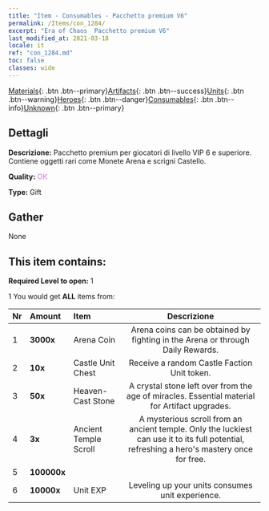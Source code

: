```yaml
---
title: "Item - Consumables - Pacchetto premium V6"
permalink: /Items/con_1284/
excerpt: "Era of Chaos  Pacchetto premium V6"
last_modified_at: 2021-03-18
locale: it
ref: "con_1284.md"
toc: false
classes: wide
---
```

 [Materials](/it/Items/){: .btn .btn--primary}[Artifacts](/it/Items/Artifacts/){: .btn .btn--success}[Units](/it/Items/Units/){: .btn .btn--warning}[Heroes](/it/Items/Heroes/){: .btn .btn--danger}[Consumables](/it/Items/Consumables/){: .btn .btn--info}[Unknown](/it/Items/Unknown/){: .btn .btn--primary}

## Dettagli
 **Descrizione:** Pacchetto premium per giocatori di livello VIP 6 e superiore. Contiene oggetti rari come Monete Arena e scrigni Castello.

 **Quality:** <span style="color: #DA70D6">OK</span>

 **Type:** Gift

## Gather

  None

## This item contains:

 **Required Level to open:** 1

 1 You would get **ALL** items  from:

  | Nr | Amount |     Item    | Descrizione |
  |:---|:-------|:------------|:-----------:|
  | 1 |  **3000x** | Arena Coin | Arena coins can be obtained by fighting in the Arena or through Daily Rewards.  | 
  | 2 |  **10x** | Castle Unit Chest | Receive a random Castle Faction Unit token.  | 
  | 3 |  **50x** | Heaven-Cast Stone | A crystal stone left over from the age of miracles. Essential material for Artifact upgrades.  | 
  | 4 |  **3x** | Ancient Temple Scroll | A mysterious scroll from an ancient temple. Only the luckiest can use it to its full potential, refreshing a hero's mastery once for free.  | 
  | 5 |  **100000x** | <i class="fas fa-coins"/> |  | 
  | 6 |  **10000x** | Unit EXP | Leveling up your units consumes unit experience.  | 
